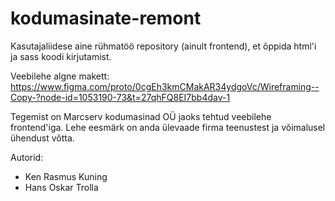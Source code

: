 # kodumasinate-remont
Kasutajaliidese aine rühmatöö repository (ainult frontend), et õppida html'i ja sass koodi kirjutamist.

Veebilehe algne makett: https://www.figma.com/proto/0cgEh3kmCMakAR34ydgoVc/Wireframing--Copy-?node-id=1053190-73&t=27qhFQ8EI7bb4dav-1

Tegemist on Marcserv kodumasinad OÜ jaoks tehtud veebilehe frontend'iga. Lehe eesmärk on anda ülevaade firma teenustest ja võimalusel ühendust võtta.

Autorid:
- Ken Rasmus Kuning
- Hans Oskar Trolla
